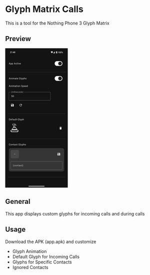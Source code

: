 # Glyph Matrix Calls

This is a tool for the Nothing Phone 3 Glyph Matrix

## Preview

<img src="preview.png" alt="Preview" width="200"/>

## General

This app displays custom glyphs for incoming calls and during calls

## Usage

Download the APK (app.apk) and customize
- Glyph Animation
- Default Glyph for Incoming Calls
- Glyphs for Specific Contacts
- Ignored Contacts
